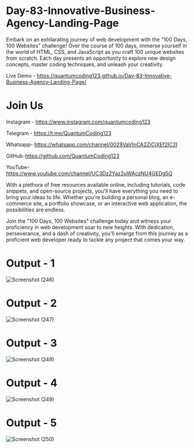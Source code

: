 # Day-83-Innovative-Business-Agency-Landing-Page

Embark on an exhilarating journey of web development with the "100 Days, 100 Websites" challenge! Over the course of 100 days, immerse yourself in the world of HTML, CSS, and JavaScript as you craft 100 unique websites from scratch. Each day presents an opportunity to explore new design concepts, master coding techniques, and unleash your creativity.

Live Demo - https://quantumcoding123.github.io/Day-83-Innovative-Business-Agency-Landing-Page/

# Join Us

Instagram - https://www.instagram.com/quantumcoding123

Telegram - https://t.me/QuantumCoding123

Whatsapp- https://whatsapp.com/channel/0029VaVInCA2ZjCjXEf2IC2I

GitHub-https://github.com/QuantumCoding123

YouTube-https://www.youtube.com/channel/UC3Dz2Yaz2uWAczNU4GEDg5Q

With a plethora of free resources available online, including tutorials, code snippets, and open-source projects, you'll have everything you need to bring your ideas to life. Whether you're building a personal blog, an e-commerce site, a portfolio showcase, or an interactive web application, the possibilities are endless.

Join the "100 Days, 100 Websites" challenge today and witness your proficiency in web development soar to new heights. With dedication, perseverance, and a dash of creativity, you'll emerge from this journey as a proficient web developer ready to tackle any project that comes your way.

# Output - 1
![Screenshot (246)](https://github.com/QuantumCoding123/Day-83-Innovative-Business-Agency-Landing-Page/assets/166281221/871e9bf5-c703-4dc6-90e8-df2db7ed50ab)

# Output - 2

![Screenshot (247)](https://github.com/QuantumCoding123/Day-83-Innovative-Business-Agency-Landing-Page/assets/166281221/179fcdb6-167b-4367-badf-f78e1c1941ed)

# Output - 3
![Screenshot (248)](https://github.com/QuantumCoding123/Day-83-Innovative-Business-Agency-Landing-Page/assets/166281221/3ecc84e6-b108-4e4a-ab6f-f3d89c2273d4)

# Output - 4

![Screenshot (249)](https://github.com/QuantumCoding123/Day-83-Innovative-Business-Agency-Landing-Page/assets/166281221/b71f6b59-5739-4165-a34b-b107d771cb19)

# Output - 5
![Screenshot (250)](https://github.com/QuantumCoding123/Day-83-Innovative-Business-Agency-Landing-Page/assets/166281221/9d2fb455-7ed3-425d-b605-beded7c8936e)


